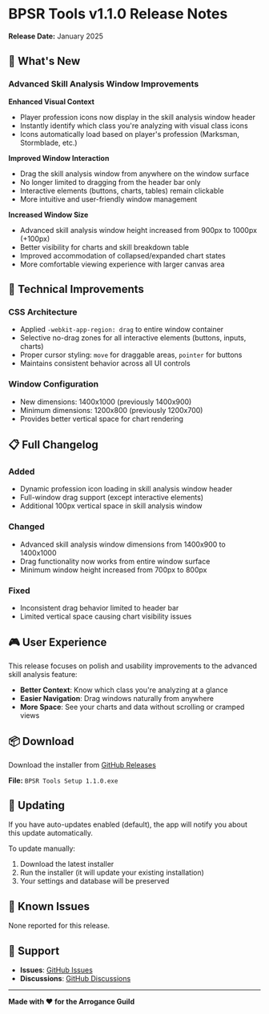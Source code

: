 # BPSR Tools v1.1.0 Release Notes

**Release Date:** January 2025

## 🎯 What's New

### Advanced Skill Analysis Window Improvements

**Enhanced Visual Context**
- Player profession icons now display in the skill analysis window header
- Instantly identify which class you're analyzing with visual class icons
- Icons automatically load based on player's profession (Marksman, Stormblade, etc.)

**Improved Window Interaction**
- Drag the skill analysis window from anywhere on the window surface
- No longer limited to dragging from the header bar only
- Interactive elements (buttons, charts, tables) remain clickable
- More intuitive and user-friendly window management

**Increased Window Size**
- Advanced skill analysis window height increased from 900px to 1000px (+100px)
- Better visibility for charts and skill breakdown table
- Improved accommodation of collapsed/expanded chart states
- More comfortable viewing experience with larger canvas area

## 🔧 Technical Improvements

### CSS Architecture
- Applied `-webkit-app-region: drag` to entire window container
- Selective no-drag zones for all interactive elements (buttons, inputs, charts)
- Proper cursor styling: `move` for draggable areas, `pointer` for buttons
- Maintains consistent behavior across all UI controls

### Window Configuration
- New dimensions: 1400x1000 (previously 1400x900)
- Minimum dimensions: 1200x800 (previously 1200x700)
- Provides better vertical space for chart rendering

## 📋 Full Changelog

### Added
- Dynamic profession icon loading in skill analysis window header
- Full-window drag support (except interactive elements)
- Additional 100px vertical space in skill analysis window

### Changed
- Advanced skill analysis window dimensions from 1400x900 to 1400x1000
- Drag functionality now works from entire window surface
- Minimum window height increased from 700px to 800px

### Fixed
- Inconsistent drag behavior limited to header bar
- Limited vertical space causing chart visibility issues

## 🎮 User Experience

This release focuses on polish and usability improvements to the advanced skill analysis feature:

- **Better Context**: Know which class you're analyzing at a glance
- **Easier Navigation**: Drag windows naturally from anywhere
- **More Space**: See your charts and data without scrolling or cramped views

## 📦 Download

Download the installer from [GitHub Releases](https://github.com/akzios/bpsr-tools/releases/tag/v1.1.0)

**File:** `BPSR Tools Setup 1.1.0.exe`

## 🔄 Updating

If you have auto-updates enabled (default), the app will notify you about this update automatically.

To update manually:
1. Download the latest installer
2. Run the installer (it will update your existing installation)
3. Your settings and database will be preserved

## 🐛 Known Issues

None reported for this release.

## 💬 Support

- **Issues**: [GitHub Issues](https://github.com/akzios/bpsr-tools/issues)
- **Discussions**: [GitHub Discussions](https://github.com/akzios/bpsr-tools/discussions)

---

**Made with ❤️ for the Arrogance Guild**
